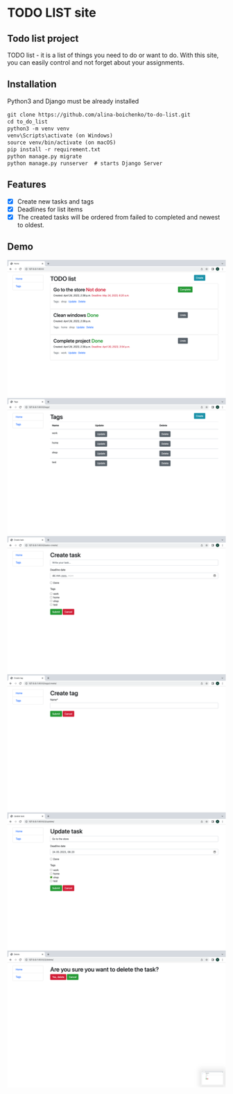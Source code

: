 # TODO LIST site

## Todo list project

TODO list - it is a list of things you need to do or want to do.
With this site, you can easily control and not forget about your assignments.


## Installation

Python3 and Django must be already installed

````
git clone https://github.com/alina-boichenko/to-do-list.git
cd to_do_list
python3 -m venv venv
venv\Scripts\activate (on Windows)
source venv/bin/activate (on macOS)
pip install -r requirement.txt
python manage.py migrate
python manage.py runserver  # starts Django Server
````

## Features
- [x] Create new tasks and tags
- [x] Deadlines for list items 
- [x] The created tasks will be ordered from failed to completed and newest to oldest.

## Demo

![Home page](./demo/home.png)
![Tags list](./demo/tags.png)
![Create task](./demo/create-task.png)
![Create tag](./demo/create-tag.png)
![Update task](./demo/update.png)
![Delete](./demo/delete.png)
